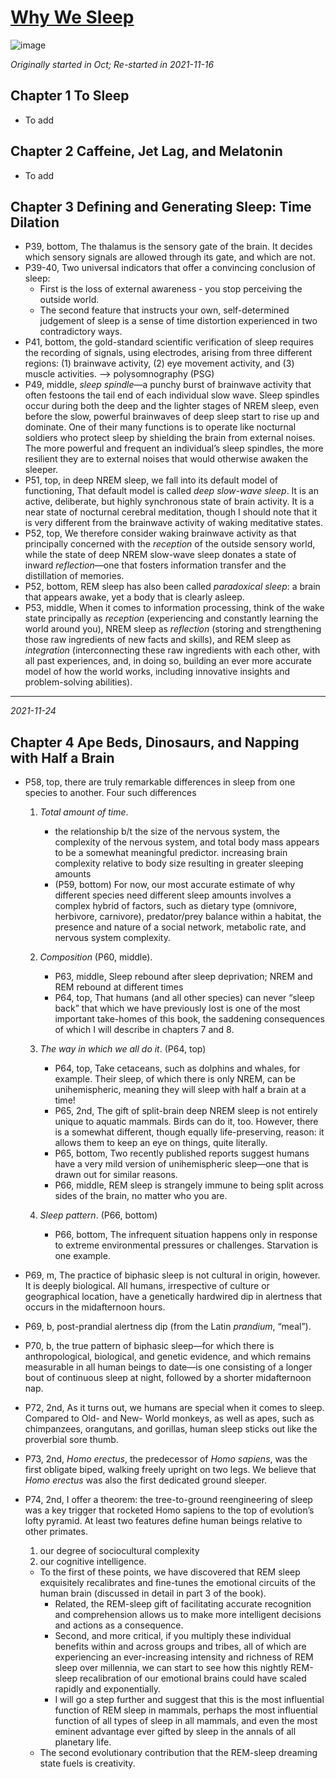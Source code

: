 # [Why We Sleep](https://github.com/askming/Personal-reading/issues/5)

![image](https://user-images.githubusercontent.com/5671771/142134360-71e14575-d7e7-46a9-8665-d12812a72cec.png)

_Originally started in Oct; Re-started in 2021-11-16_

## Chapter 1 To Sleep
- To add

## Chapter 2 Caffeine, Jet Lag, and Melatonin
- To add

## Chapter 3 Defining and Generating Sleep: Time Dilation
- P39, bottom, The thalamus is the sensory gate of the brain. It decides which sensory signals are allowed through its gate, and which are not.
- P39-40, Two universal indicators that offer a convincing conclusion of sleep:
  - First is the loss of external awareness - you stop perceiving the outside world.
  - The second feature that instructs your own, self-determined judgement of sleep is a sense of time distortion experienced in two contradictory ways.
 - P41, bottom, the gold-standard scientific verification of sleep requires the recording of signals, using electrodes, arising from three different regions: (1) brainwave activity, (2) eye movement activity, and (3) muscle activities. --> polysomnography (PSG) 
 - P49, middle, _sleep spindle_—a punchy burst of brainwave activity that often festoons the tail end of each individual slow wave. Sleep spindles occur during both the deep and the lighter stages of NREM sleep, even before the slow, powerful brainwaves of deep sleep start to rise up and dominate. One of their many functions is to operate like nocturnal soldiers who protect sleep by shielding the brain from external noises. The more powerful and frequent an individual’s sleep spindles, the more resilient they are to external noises that would otherwise awaken the sleeper.
 - P51, top, in deep NREM sleep, we fall into its default model of functioning, That default model is called _deep slow-wave
sleep_. It is an active, deliberate, but highly synchronous state of brain activity. It is a near state of nocturnal cerebral meditation, though I should note that it is very different from the brainwave activity of waking meditative states.
- P52, top, We therefore consider waking brainwave activity as that principally concerned with the _reception_ of the outside sensory world, while the state of deep NREM slow-wave sleep donates a state of inward _reflection_—one that fosters information transfer and the distillation of memories.
- P52, bottom, REM sleep has also been called _paradoxical sleep_: a brain that appears awake, yet a body that is clearly asleep.
- P53, middle, When it comes to information processing, think of the wake state principally as _reception_ (experiencing and constantly learning the world around you), NREM sleep as _reflection_ (storing and strengthening those raw ingredients of new facts and skills), and REM sleep as _integration_ (interconnecting these raw ingredients with each other, with all past experiences, and, in doing so, building an ever more accurate model of how the world works, including innovative insights and problem-solving abilities).

---

*2021-11-24*

## Chapter 4 Ape Beds, Dinosaurs, and Napping with Half a Brain

- P58, top, there are truly remarkable differences in sleep from one species to another. Four such differences
  1. _Total amount of time_. 
      - the relationship b/t the size of the nervous system, the complexity of the nervous system, and total body mass appears to be a somewhat meaningful predictor. increasing brain complexity relative to body size resulting in greater sleeping amounts
      - (P59, bottom) For now, our most accurate estimate of why different species need different sleep amounts involves a complex hybrid of factors, such as dietary type (omnivore, herbivore, carnivore), predator/prey balance within a habitat, the presence and nature of a social network, metabolic rate, and nervous system complexity. 
      
  2. _Composition_ (P60, middle).
      - P63, middle, Sleep rebound after sleep deprivation; NREM and REM rebound at different times 
      - P64, top, That humans (and all other species) can never “sleep back” that which we have previously lost is one of the most important take-homes of this book, the saddening consequences of which I will describe in chapters 7 and 8.
      
  3. _The way in which we all do it_. (P64, top)
      - P64, top, Take cetaceans, such as dolphins and whales, for example. Their sleep, of which there is only NREM, can be unihemispheric, meaning they will sleep with half a brain at a time! 
      - P65, 2nd, The gift of split-brain deep NREM sleep is not entirely unique to aquatic mammals. Birds can do it, too. However, there is a somewhat different, though equally life-preserving, reason: it allows them to keep an eye on things, quite literally.
      - P65, bottom, Two recently published reports suggest humans have a very mild version of unihemispheric sleep—one that is drawn out for similar reasons.
      - P66, middle, REM sleep is strangely immune to being split across sides of the brain, no matter who you are. 

  4. _Sleep pattern_. (P66, bottom)
      - P66, bottom, The infrequent situation happens only in response to extreme environmental pressures or challenges. Starvation is one example.

- P69, m, The practice of biphasic sleep is not cultural in origin, however. It is deeply biological. All humans, irrespective of culture or geographical location, have a genetically hardwired dip in alertness that occurs in the midafternoon hours.
- P69, b, post-prandial alertness dip (from the Latin _prandium_, “meal”).
- P70, b, the true pattern of biphasic sleep—for which there is anthropological, biological, and genetic evidence, and which remains measurable in all human beings to date—is one consisting of a longer bout of continuous sleep at night, followed by a shorter midafternoon nap.

- P72, 2nd, As it turns out, we humans are special when it comes to sleep. Compared to Old- and New- World monkeys, as well as apes, such as chimpanzees, orangutans, and gorillas, human sleep sticks out like the proverbial sore thumb. 
- P73, 2nd, _Homo erectus_, the predecessor of _Homo sapiens_, was the first obligate biped, walking freely upright on two legs. We believe that _Homo erectus_ was also the first dedicated ground sleeper.

- P74, 2nd, I offer a theorem: the tree-to-ground reengineering of sleep was a key trigger that rocketed Homo sapiens to the top of evolution’s lofty pyramid. At least two features define human beings relative to other primates.
    1. our degree of sociocultural complexity
    2. our cognitive intelligence. 
    - To the first of these points, we have discovered that REM sleep exquisitely recalibrates and fine-tunes the emotional circuits of the human brain (discussed in detail in part 3 of the book). 
      - Related, the REM-sleep gift of facilitating accurate recognition and comprehension allows us to make more intelligent decisions and actions as a consequence. 
      - Second, and more critical, if you multiply these individual benefits within and across groups and tribes, all of which are experiencing an ever-increasing intensity and richness of REM sleep over millennia, we can start to see how this nightly REM-sleep recalibration of our emotional brains could have scaled rapidly and exponentially. 
      - I will go a step further and suggest that this is the most influential function of REM sleep in mammals, perhaps the most influential function of all types of sleep in all mammals, and even the most eminent advantage ever gifted by sleep in the annals of all planetary life.
    - The second evolutionary contribution that the REM-sleep dreaming state fuels is creativity.
